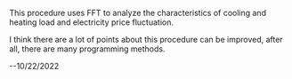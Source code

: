 This procedure uses FFT to analyze the characteristics of cooling and heating load and electricity price fluctuation.

I think there are a lot of points about this procedure can be improved, after all, there are many programming methods.

--10/22/2022
